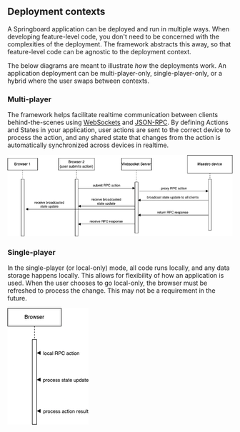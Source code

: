 ## Deployment contexts

A Springboard application can be deployed and run in multiple ways. When developing feature-level code, you don't need to be concerned with the complexities of the deployment. The framework abstracts this away, so that feature-level code can be agnostic to the deployment context.

The below diagrams are meant to illustrate _how_ the deployments work. An application deployment can be multi-player-only, single-player-only, or a hybrid where the user swaps between contexts.

### Multi-player

The framework helps facilitate realtime communication between clients behind-the-scenes using [WebSockets](https://en.wikipedia.org/wiki/WebSocket) and [JSON-RPC](https://en.wikipedia.org/wiki/JSON-RPC#Version_2.0). By defining Actions and States in your application, user actions are sent to the correct device to process the action, and any shared state that changes from the action is automatically synchronized across devices in realtime.

![Multi-player deployment](../assets/deployment-diagram-multiplayer.png)

### Single-player

In the single-player (or local-only) mode, all code runs locally, and any data storage happens locally. This allows for flexibility of how an application is used. When the user chooses to go local-only, the browser must be refreshed to process the change. This may not be a requirement in the future.

![Single-player deployment](../assets/deployment-diagram-singleplayer.png)
